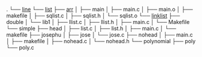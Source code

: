 .
└── [line](line/)
    └── [list](line/list/)
        ├── [arr](line/list/arr)
        │   ├── main
        │   ├── main.c
        │   ├── main.o
        │   ├── makefile
        │   ├── sqlist.c
        │   ├── sqlist.h
        │   └── sqlist.o
        └── [linklist](line/list/linklist)
            ├── double
            │   └── lib1
            │       ├── llist.c
            │       ├── llist.h
            │       ├── main.c
            │       └── Makefile
            └── simple
                ├── head
                │   ├── list.c
                │   ├── list.h
                │   ├── main.c
                │   └── makefile
                ├── josephu
                │   ├── jose
                │   └── jose.c
                ├── nohead
                │   ├── main.c
                │   ├── makefile
                │   ├── nohead.c
                │   └── nohead.h
                └── polynomial
                    ├── poly
                    └── poly.c
